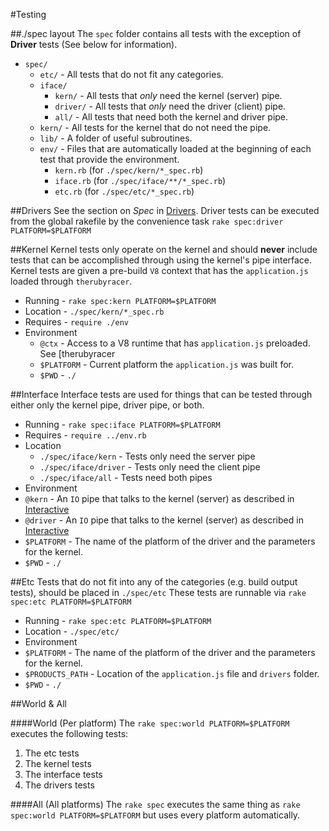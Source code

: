 #Testing

##./spec layout
The `spec` folder contains all tests with the exception of **Driver** tests (See below for information).

  * `spec/`
    - `etc/`  - All tests that do not fit any categories.
    - `iface/`
      - `kern/` - All tests that *only* need the kernel (server) pipe.
      - `driver/` - All tests that *only* need the driver (client) pipe.
      -  `all/` - All tests that need both the kernel and driver pipe.
    - `kern/` - All tests for the kernel that do not need the pipe.
    - `lib/` - A folder of useful subroutines.
    - `env/` - Files that are automatically loaded at the beginning of each test that provide the environment.
      - `kern.rb` (for `./spec/kern/*_spec.rb`)
      - `iface.rb` (for `./spec/iface/**/*_spec.rb`)
      - `etc.rb` (for `./spec/etc/*_spec.rb`)


##Drivers
See the section on *Spec* in [Drivers](./drivers.md). Driver tests can be executed from the global rakefile by the convenience task `rake spec:driver PLATFORM=$PLATFORM`

##Kernel
Kernel tests only operate on the kernel and should **never** include tests that can be accomplished through using the kernel's pipe interface. Kernel tests are given a pre-build `V8` context that has the `application.js` loaded through `therubyracer`.

 * Running - `rake spec:kern PLATFORM=$PLATFORM`
 * Location - `./spec/kern/*_spec.rb`
 * Requires - `require ./env`
 * Environment
   * `@ctx` - Access to a V8 runtime that has `application.js` preloaded. See [therubyracer
   * `$PLATFORM` - Current platform the `application.js` was built for.
   * `$PWD` - `./`

##Interface
Interface tests are used for things that can be tested through either only the kernel pipe, driver pipe, or both.
  * Running - `rake spec:iface PLATFORM=$PLATFORM`
  * Requires - `require ../env.rb`
  * Location
    * `./spec/iface/kern` - Tests only need the server pipe
    * `./spec/iface/driver` - Tests only need the client pipe
    * `./spec/iface/all` - Tests need both pipes
  * Environment
   * `@kern` - An `IO` pipe that talks to the kernel (server) as described in [Interactive](./interactive.md)
   * `@driver` - An `IO` pipe that talks to the kernel (server) as described in [Interactive](./interactive.md)
   * `$PLATFORM` - The name of the platform of the driver and the parameters for the kernel.
   * `$PWD` - `./`

##Etc
Tests that do not fit into any of the categories (e.g. build output tests), should be placed in `./spec/etc`
These tests are runnable via `rake spec:etc PLATFORM=$PLATFORM`

  * Running - `rake spec:etc PLATFORM=$PLATFORM`
  * Location - `./spec/etc/`
  * Environment
   * `$PLATFORM` - The name of the platform of the driver and the parameters for the kernel.
   * `$PRODUCTS_PATH` - Location of the `application.js` file and `drivers` folder.
   * `$PWD` - `./`

##World & All

####World (Per platform)
The `rake spec:world PLATFORM=$PLATFORM` executes the following tests:
  1. The etc tests
  2. The kernel tests
  4. The interface tests
  5. The drivers tests

####All (All platforms)
The `rake spec` executes the same thing as `rake spec:world PLATFORM=$PLATFORM` but uses every platform automatically.
